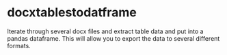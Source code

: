 # docxtablestodatframe
Iterate through several docx files and extract table data and put into a pandas dataframe.
This will allow you to export the data to several different formats.